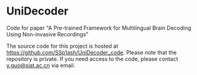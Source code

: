 # UniDecoder
Code for paper "A Pre-trained Framework for Multilingual Brain Decoding Using Non-invasive Recordings"

The source code for this project is hosted at https://github.com/SSp1ash/UniDecoder_code. Please note that the repository is private. If you need access to the code, please contact y.guo@siat.ac.cn via email.
